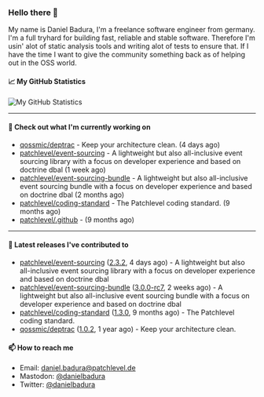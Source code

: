 ### Hello there 👋

My name is Daniel Badura, I'm a freelance software engineer from germany. I'm a full tryhard for building fast, reliable and stable software. 
Therefore I'm usin' alot of static analysis tools and writing alot of tests to ensure that. If I have the time I want to give the community something back as of helping out in the OSS world.

#### 📈 My GitHub Statistics

![My GitHub Statistics](https://github-readme-stats.vercel.app/api?username=DanielBadura&show_icons=true&count_private=true&hide_title=true)

---

#### 👷 Check out what I'm currently working on

- [qossmic/deptrac](https://github.com/qossmic/deptrac) - Keep your architecture clean. (4 days ago)
- [patchlevel/event-sourcing](https://github.com/patchlevel/event-sourcing) - A lightweight but also all-inclusive event sourcing library with a focus on developer experience and based on doctrine dbal (1 week ago)
- [patchlevel/event-sourcing-bundle](https://github.com/patchlevel/event-sourcing-bundle) - A lightweight but also all-inclusive event sourcing bundle with a focus on developer experience and based on doctrine dbal (2 months ago)
- [patchlevel/coding-standard](https://github.com/patchlevel/coding-standard) - The Patchlevel coding standard. (9 months ago)
- [patchlevel/.github](https://github.com/patchlevel/.github) -  (9 months ago)

---

#### 🔭 Latest releases I've contributed to

- [patchlevel/event-sourcing](https://github.com/patchlevel/event-sourcing) ([2.3.2](https://github.com/patchlevel/event-sourcing/releases/tag/2.3.2), 4 days ago) - A lightweight but also all-inclusive event sourcing library with a focus on developer experience and based on doctrine dbal
- [patchlevel/event-sourcing-bundle](https://github.com/patchlevel/event-sourcing-bundle) ([3.0.0-rc7](https://github.com/patchlevel/event-sourcing-bundle/releases/tag/3.0.0-rc7), 2 weeks ago) - A lightweight but also all-inclusive event sourcing bundle with a focus on developer experience and based on doctrine dbal
- [patchlevel/coding-standard](https://github.com/patchlevel/coding-standard) ([1.3.0](https://github.com/patchlevel/coding-standard/releases/tag/1.3.0), 9 months ago) - The Patchlevel coding standard.
- [qossmic/deptrac](https://github.com/qossmic/deptrac) ([1.0.2](https://github.com/qossmic/deptrac/releases/tag/1.0.2), 1 year ago) - Keep your architecture clean.

#### 📫 How to reach me

- Email: [daniel.badura@patchlevel.de](mailto:daniel.badura@patchlevel.de)
- Mastodon: <a rel="me" href="https://phpc.social/@danielbadura">@danielbadura</a>
- Twitter: [@danielbadura](https://twitter.com/danielbadura)
